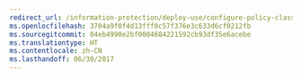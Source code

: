 ```yaml
---
redirect_url: /information-protection/deploy-use/configure-policy-classification
ms.openlocfilehash: 3704a9f0f4d13fff0c57f376e3c633d6cf0212fb
ms.sourcegitcommit: 04eb4990e2bf0004684221592cb93df35e6acebe
ms.translationtype: HT
ms.contentlocale: zh-CN
ms.lasthandoff: 06/30/2017
---
```

